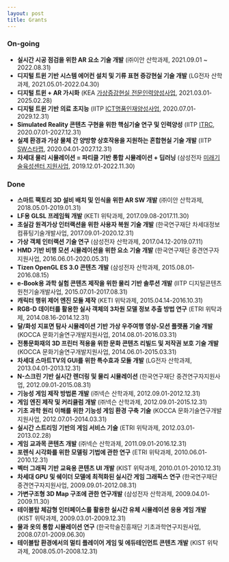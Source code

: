 ```yaml
---
layout: post
title: Grants
---
```


### On-going
* **실시간 시공 점검을 위한 AR 요소 기술 개발** (㈜이안 산학과제, 2021.09.01 ~ 2022.08.31)
* **디지털 트윈 기반 시스템 에어컨 설치 및 기류 표현 증강현실 기술 개발** (LG전자 산학과제, 2021.05.01-2022.04.30)
* **디지털 트윈 + AR 가시화** (KEA [가상증강현실 전문인력양성사업](http://www.xrpro.or.kr/), 2021.03.01-2025.02.28)
* **디지털 트윈 기반 의료 초지능** (IITP [ICT명품인재양성사업](https://mpij.korea.ac.kr/mpij/intro/greeting.do), 2020.07.01-2029.12.31)
* **Simulated Reality 콘텐츠 구현을 위한 핵심기술 연구 및 인력양성** (IITP [ITRC](http://itrc.ewha.ac.kr/), 2020.07.01-2027.12.31)
* **실제 환경과 가상 물체 간 양방향 상호작용을 지원하는 혼합현실 기술 개발** (IITP [SW스타랩](http://swstarlab.kr/page/page02_02.php?c=lab36), 2020.04.01-2027.12.31)
* **차세대 물리 시뮬레이션 = 파티클 기반 통합 시뮬레이션 + 딥러닝** (삼성전자 [미래기술육성센터 지원사업](http://www.samsungstf.org/ssrfPr/researcher/viewResearcher.do?idx=240&pageIndex=6&searchCondition=all&searchKeyword=&searchResearchProgram=ICT&searchResearchDepth1=&searchResearchDepth2=&searchResearchBelong=&searchResearchSelectYear=&searchResearchState=), 2019.12.01-2022.11.30)

### Done
* **스마트 팩토리 3D 설비 배치 및 인식을 위한 AR SW 개발** (㈜이안 산학과제, 2018.05.01-2019.01.31)
* **LF용 GLSL 프레임웍 개발** (KETI 위탁과제, 2017.09.08-2017.11.30)
* **초실감 원격가상 인터랙션을 위한 사용자 복원 기술 개발** (한국연구재단 차세대정보컴퓨팅기술개발사업, 2017.09.01-2020.12.31)
* **가상 객체 인터랙션 기술 연구** (삼성전자 산학과제, 2017.04.12-2019.07.11)
* **HMD 기반 비행 모션 시뮬레이션을 위한 요소 기술 개발** (한국연구재단 중견연구자지원사업, 2016.06.01-2020.05.31)
* **Tizen OpenGL ES 3.0 콘텐츠 개발** (삼성전자 산학과제, 2015.08.01-2016.08.15)
* **e-Book용 과학 실험 콘텐츠 제작을 위한 물리 기반 솔루션 개발** (IITP 디지털콘텐츠 원천기술개발사업, 2015.07.01-2017.08.31)
* **캐릭터 행위 제어 엔진 모듈 제작** (KETI 위탁과제, 2015.04.14-2016.10.31)
* **RGB-D 데이터를 활용한 실사 객체의 3차원 모델 정보 추출 방법 연구** (ETRI 위탁과제, 2014.08.16-2014.12.31)
* **달/화성 지표면 탐사 시뮬레이션 기반 가상 우주여행 영상-모션 플랫폼 기술 개발** (KOCCA 문화기술연구개발지원사업, 2014.08.01-2016.03.31)
* **전통문화재의 3D 프린터 적용을 위한 문화 콘텐츠 리빌드 및 저작권 보호 기술 개발** (KOCCA 문화기술연구개발지원사업, 2014.06.01-2015.03.31)
* **차세대 스마트TV의 GUI를 위한 특수효과 모듈 개발** (LG전자 산학과제, 2013.04.01-2013.12.31)
* **N-스크린 기반 실시간 렌더링 및 물리 시뮬레이션** (한국연구재단 중견연구자지원사업, 2012.09.01-2015.08.31)
* **기능성 게임 제작 방법론 개발** (㈜넥슨 산학과제, 2012.09.01-2012.12.31)
* **게임 엔진 제작 및 커리큘럼 개발** (㈜넥슨 산학과제, 2012.09.01-2015.12.31)
* **기초 과학 원리 이해를 위한 기능성 게임 환경 구축 기술** (KOCCA 문화기술연구개발지원사업, 2012.07.01-2014.03.31)
* **실시간 스트리밍 기반의 게임 서비스 기술** (ETRI 위탁과제, 2012.03.01-2013.02.28)
* **게임 교과목 콘텐츠 개발** (㈜넥슨 산학과제, 2011.09.01-2016.12.31)
* **포렌식 시각화를 위한 모델링 기법에 관한 연구** (ETRI 위탁과제, 2010.06.01-2010.12.31)
* **벡터 그래픽 기반 교육용 콘텐츠 UI 개발** (KIST 위탁과제, 2010.01.01-2010.12.31)
* **차세대 GPU 및 쉐이더 모델에 최적화된 실시간 게임 그래픽스 연구** (한국연구재단 중견연구자지원사업, 2009.09.01-2012.08.31)
* **가변구조형 3D Map 구조에 관한 연구개발** (삼성전자 산학과제, 2009.04.01-2009.11.30)
* **테이블탑 체감형 인터페이스를 활용한 실시간 유체 시뮬레이션 응용 게임 개발** (KIST 위탁과제, 2009.03.01-2009.12.31)
* **물과 옷의 통합 시뮬레이션 연구** (한국학술진흥재단 기초과학연구지원사업, 2008.07.01-2009.06.30)
* **테이블탑 환경에서의 멀티 플레이어 게임 및 에듀테인먼트 콘텐츠 개발** (KIST 위탁과제, 2008.05.01-2008.12.31)
